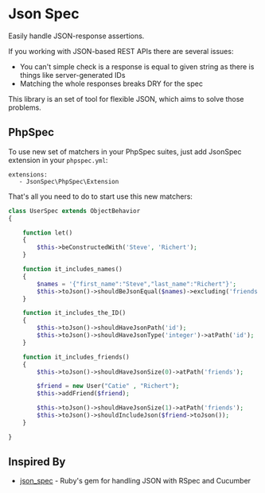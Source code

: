 Json Spec
===================

Easily handle JSON-response assertions.

If you working with JSON-based REST APIs there are several issues:

- You can't simple check is a response is equal to given string as there is things like server-generated IDs
- Matching the whole responses breaks DRY for the spec

This library is an set of tool for flexible  JSON, which aims to solve those problems.

## PhpSpec

To use new set of matchers in your PhpSpec suites, just add JsonSpec extension in your `phpspec.yml`:
```
extensions:
   - JsonSpec\PhpSpec\Extension
```

That's all you need to do to start use this new matchers:
```php
class UserSpec extends ObjectBehavior
{

    function let()
    {
        $this->beConstructedWith('Steve', 'Richert');
    }

    function it_includes_names()
    {
        $names = '{"first_name":"Steve","last_name":"Richert"}';
        $this->toJson()->shouldBeJsonEqual($names)->excluding('friends');
    }

    function it_includes_the_ID()
    {
        $this->toJson()->shouldHaveJsonPath('id');
        $this->toJson()->shouldHaveJsonType('integer')->atPath('id');
    }

    function it_includes_friends()
    {
        $this->toJson()->shouldHaveJsonSize(0)->atPath('friends');

        $friend = new User("Catie" , "Richert");
        $this->addFriend($friend);

        $this->toJson()->shouldHaveJsonSize(1)->atPath('friends');
        $this->toJson()->shouldIncludeJson($friend->toJson());
    }

}

```

## Inspired By
- [json_spec](https://github.com/collectiveidea/json_spec) - Ruby's gem for handling JSON with RSpec and Cucumber
 

